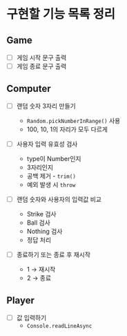 # 구현할 기능 목록 정리

## Game

- [ ] 게임 시작 문구 출력
- [ ] 게임 종료 문구 출력

## Computer

- [ ] 랜덤 숫자 3자리 만들기

  - `Random.pickNumberInRange()` 사용
  - 100, 10, 1의 자리가 모두 다르게

- [ ] 사용자 입력 유효성 검사

  - type이 Number인지
  - 3자리인지
  - 공백 제거 - `trim()`
  - 예외 발생 시 `throw`

- [ ] 랜덤 숫자와 사용자의 입력값 비교

  - Strike 검사
  - Ball 검사
  - Nothing 검사
  - 정답 처리

- [ ] 종료하기 또는 종료 후 재시작
  - 1 → 재시작
  - 2 → 종료

## Player

- [ ] 값 입력하기
  - `Console.readLineAsync`
